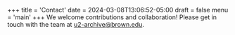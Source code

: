 +++
title = 'Contact'
date = 2024-03-08T13:06:52-05:00
draft = false
menu = 'main'
+++
We welcome contributions and collaboration! Please get in touch with the team at u2-archive@brown.edu.

